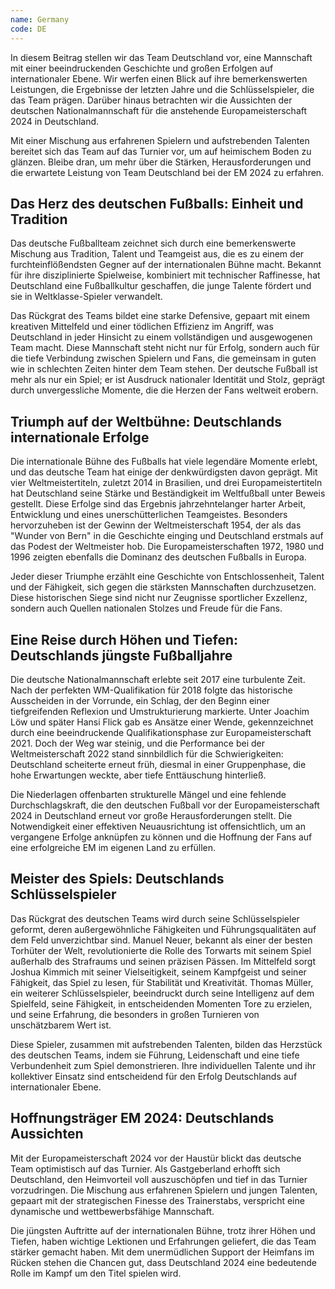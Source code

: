 ```yaml
---
name: Germany
code: DE
---
```


In diesem Beitrag stellen wir das Team Deutschland vor, eine Mannschaft mit einer beeindruckenden Geschichte und großen Erfolgen auf internationaler Ebene. Wir werfen einen Blick auf ihre bemerkenswerten Leistungen, die Ergebnisse der letzten Jahre und die Schlüsselspieler, die das Team prägen. Darüber hinaus betrachten wir die Aussichten der deutschen Nationalmannschaft für die anstehende Europameisterschaft 2024 in Deutschland. 

Mit einer Mischung aus erfahrenen Spielern und aufstrebenden Talenten bereitet sich das Team auf das Turnier vor, um auf heimischem Boden zu glänzen. Bleibe dran, um mehr über die Stärken, Herausforderungen und die erwartete Leistung von Team Deutschland bei der EM 2024 zu erfahren.


## Das Herz des deutschen Fußballs: Einheit und Tradition

Das deutsche Fußballteam zeichnet sich durch eine bemerkenswerte Mischung aus Tradition, Talent und Teamgeist aus, die es zu einem der furchteinflößendsten Gegner auf der internationalen Bühne macht. Bekannt für ihre disziplinierte Spielweise, kombiniert mit technischer Raffinesse, hat Deutschland eine Fußballkultur geschaffen, die junge Talente fördert und sie in Weltklasse-Spieler verwandelt. 

Das Rückgrat des Teams bildet eine starke Defensive, gepaart mit einem kreativen Mittelfeld und einer tödlichen Effizienz im Angriff, was Deutschland in jeder Hinsicht zu einem vollständigen und ausgewogenen Team macht. Diese Mannschaft steht nicht nur für Erfolg, sondern auch für die tiefe Verbindung zwischen Spielern und Fans, die gemeinsam in guten wie in schlechten Zeiten hinter dem Team stehen. Der deutsche Fußball ist mehr als nur ein Spiel; er ist Ausdruck nationaler Identität und Stolz, geprägt durch unvergessliche Momente, die die Herzen der Fans weltweit erobern.


## Triumph auf der Weltbühne: Deutschlands internationale Erfolge

Die internationale Bühne des Fußballs hat viele legendäre Momente erlebt, und das deutsche Team hat einige der denkwürdigsten davon geprägt. Mit vier Weltmeistertiteln, zuletzt 2014 in Brasilien, und drei Europameistertiteln hat Deutschland seine Stärke und Beständigkeit im Weltfußball unter Beweis gestellt. Diese Erfolge sind das Ergebnis jahrzehntelanger harter Arbeit, Entwicklung und eines unerschütterlichen Teamgeistes. Besonders hervorzuheben ist der Gewinn der Weltmeisterschaft 1954, der als das "Wunder von Bern" in die Geschichte einging und Deutschland erstmals auf das Podest der Weltmeister hob. Die Europameisterschaften 1972, 1980 und 1996 zeigten ebenfalls die Dominanz des deutschen Fußballs in Europa. 

Jeder dieser Triumphe erzählt eine Geschichte von Entschlossenheit, Talent und der Fähigkeit, sich gegen die stärksten Mannschaften durchzusetzen. Diese historischen Siege sind nicht nur Zeugnisse sportlicher Exzellenz, sondern auch Quellen nationalen Stolzes und Freude für die Fans.


## Eine Reise durch Höhen und Tiefen: Deutschlands jüngste Fußballjahre

Die deutsche Nationalmannschaft erlebte seit 2017 eine turbulente Zeit. Nach der perfekten WM-Qualifikation für 2018 folgte das historische Ausscheiden in der Vorrunde, ein Schlag, der den Beginn einer tiefgreifenden Reflexion und Umstrukturierung markierte. Unter Joachim Löw und später Hansi Flick gab es Ansätze einer Wende, gekennzeichnet durch eine beeindruckende Qualifikationsphase zur Europameisterschaft 2021. Doch der Weg war steinig, und die Performance bei der Weltmeisterschaft 2022 stand sinnbildlich für die Schwierigkeiten: Deutschland scheiterte erneut früh, diesmal in einer Gruppenphase, die hohe Erwartungen weckte, aber tiefe Enttäuschung hinterließ. 

Die Niederlagen offenbarten strukturelle Mängel und eine fehlende Durchschlagskraft, die den deutschen Fußball vor der Europameisterschaft 2024 in Deutschland erneut vor große Herausforderungen stellt. Die Notwendigkeit einer effektiven Neuausrichtung ist offensichtlich, um an vergangene Erfolge anknüpfen zu können und die Hoffnung der Fans auf eine erfolgreiche EM im eigenen Land zu erfüllen.


## Meister des Spiels: Deutschlands Schlüsselspieler

Das Rückgrat des deutschen Teams wird durch seine Schlüsselspieler geformt, deren außergewöhnliche Fähigkeiten und Führungsqualitäten auf dem Feld unverzichtbar sind. Manuel Neuer, bekannt als einer der besten Torhüter der Welt, revolutionierte die Rolle des Torwarts mit seinem Spiel außerhalb des Strafraums und seinen präzisen Pässen. Im Mittelfeld sorgt Joshua Kimmich mit seiner Vielseitigkeit, seinem Kampfgeist und seiner Fähigkeit, das Spiel zu lesen, für Stabilität und Kreativität. Thomas Müller, ein weiterer Schlüsselspieler, beeindruckt durch seine Intelligenz auf dem Spielfeld, seine Fähigkeit, in entscheidenden Momenten Tore zu erzielen, und seine Erfahrung, die besonders in großen Turnieren von unschätzbarem Wert ist. 

Diese Spieler, zusammen mit aufstrebenden Talenten, bilden das Herzstück des deutschen Teams, indem sie Führung, Leidenschaft und eine tiefe Verbundenheit zum Spiel demonstrieren. Ihre individuellen Talente und ihr kollektiver Einsatz sind entscheidend für den Erfolg Deutschlands auf internationaler Ebene.


## Hoffnungsträger EM 2024: Deutschlands Aussichten

Mit der Europameisterschaft 2024 vor der Haustür blickt das deutsche Team optimistisch auf das Turnier. Als Gastgeberland erhofft sich Deutschland, den Heimvorteil voll auszuschöpfen und tief in das Turnier vorzudringen. Die Mischung aus erfahrenen Spielern und jungen Talenten, gepaart mit der strategischen Finesse des Trainerstabs, verspricht eine dynamische und wettbewerbsfähige Mannschaft. 

Die jüngsten Auftritte auf der internationalen Bühne, trotz ihrer Höhen und Tiefen, haben wichtige Lektionen und Erfahrungen geliefert, die das Team stärker gemacht haben. Mit dem unermüdlichen Support der Heimfans im Rücken stehen die Chancen gut, dass Deutschland 2024 eine bedeutende Rolle im Kampf um den Titel spielen wird.

